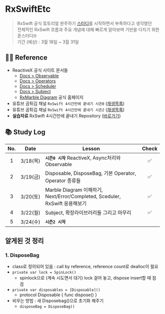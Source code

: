 # RxSwiftEtc
> RxSwift 공식 튜토리얼 완주하기 [스터디](https://github.com/inddoni/RxSwift.git)를 시작하면서 부족하다고 생각했던 <br>
> 전체적인 RxSwift 흐름과 주요 개념에 대해 빠르게 알아보며 기반을 다지기 위한 혼스터디🤓 <br>
> 기간 (예상) : 3월 18일 ~ 3월 31일

## 🙏🏻 Reference
- ReactiveX 공식 사이트 문서들
    - [Docs > Observable](http://reactivex.io/documentation/observable.html)
    - [Docs > Operators](http://reactivex.io/documentation/operators.html)
    - [Docs > Scheduler](http://reactivex.io/documentation/scheduler.html)
    - [Docs > Subject](http://reactivex.io/documentation/subject.html)
    - [RxMarble Diagram](https://rxmarbles.com/) 공식 홈페이지 
- 유튜브 곰튀김 채널 `RxSwift 4시간만에 끝내기 시즌0` ([재생목록](https://youtu.be/w5Qmie-GbiA)) <br>
- 유튜브 곰튀김 채널  `RxSwift 4시간만에 끝내기 시즌2` ([재생목록](https://youtu.be/iHKBNYMWd5I))
- **실습자료** RxSwift 4시간만에 끝내기 Repository ([바로가기](https://github.com/iamchiwon/RxSwift_In_4_Hours.git))

## 📚 Study Log

No. | Date | Lesson | Check
:---------:|:----------:|---------|:---------:
 1 | 3/18(목) | **`시즌0 시작`** ReactiveX, Async처리와 Observable | ✅
 2 | 3/19(금) | Disposable, DisposeBag, 기본 Operator, Operator 종류들 | ✅
 3 | 3/20(토) | Marble Diagram 이해하기, Next/Error/Completed, Sceduler, RxSwift 응용해보기 | ✅ 
 4 | 3/22(월) | Subject, 확장라이브러리들 그리고 마무리 | ✅
 5 | 3/24(수) | **`시즌2 시작`** | 

 ## 알게된 것 정리
 ### 1. DisposeBag
 - class로 정의되어 있음 : call by reference, reference count로 dealloc이 필요
 - `private var lock = SpinLock()`
    - spinlock으로 (계속 시도면서 대기) lock 걸어 놓고, dispose insert할 때 점검
 - `private var disposables = [Disposable]()`
    - protocol Disposable { func dispose() }
- 비우는 방법 : 새 Disposebag()으로 초기화 해주기
    - `disposeBag = DisposeBag()`

 
